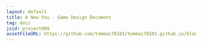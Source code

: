 ```yaml
---
layout: default
title: A New You - Game Design Document
tag: docs
jsid: project009
assetFileURL: https://github.com/tommai78101/tommai78101.github.io/blob/master/assets/A%20New%20You%20-%20Game%20Design%20Document.pdf?raw=true
---
```

